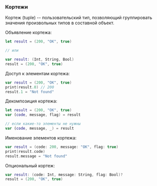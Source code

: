 ### Кортежи

Кортеж (tuple) -- пользовательский тип, позволяющий группировать значения произвольных типов в составной объект.

Объявление кортежа:

```swift
let result = (200, "OK", true)

// или

var result: (Int, String, Bool)
result = (200, "OK", true)
```

Доступ к элементам кортежа:

```swift
var result = (200, "OK", true)
print(result.0) // 200
result.1 = "Not found"
```

Декомпозиция кортежа:

```swift
let result = (200, "OK", true)
var (code, message, flag) = result

// если какие-то элементы не нужны
var (code, message, _) = result
```

Именование элементов кортежа:

```swift
var result = (code: 200, message: "OK", flag: true)
print(result.code)
result.message = "Not found"
```

Опциональный кортеж:

```swift
var result: (code: Int, message: String, flag: Bool)?
result = (200, "OK", true)
```
